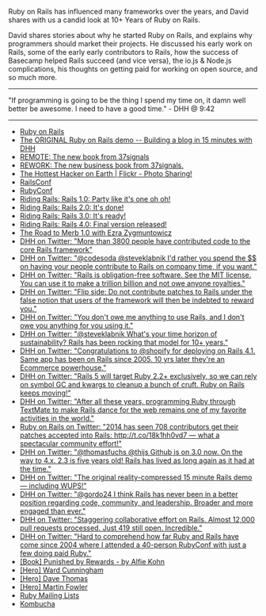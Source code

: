 Ruby on Rails has influenced many frameworks over the years, and David shares with us a candid look at 10+ Years of Ruby on Rails.

David shares stories about why he started Ruby on Rails, and explains why programmers should market their projects. He discussed his early work on Rails, some of the early early contributors to Rails, how the success of Basecamp helped Rails succeed (and vice versa), the io.js & Node.js complications, his thoughts on getting paid for working on open source, and so much more.

---

"If programming is going to be the thing I spend my time on, it damn well better be awesome. I need to have a good time." - DHH @ 9:42

---

* [Ruby on Rails](http://rubyonrails.org/)
* [The ORIGINAL Ruby on Rails demo -- Building a blog in 15 minutes with DHH](https://www.youtube.com/watch?v=Gzj723LkRJY)
* [REMOTE: The new book from 37signals](http://37signals.com/remote/)
* [REWORK: The new business book from 37signals.](http://37signals.com/rework/)
* [The Hottest Hacker on Earth | Flickr - Photo Sharing!](https://www.flickr.com/photos/37s/116420804/)
* [RailsConf](http://railsconf.com/)
* [RubyConf](http://rubyconf.org/)
* [Riding Rails: Rails 1.0: Party like it's one oh oh!](http://weblog.rubyonrails.org/2005/12/13/rails-1-0-party-like-its-one-oh-oh/)
* [Riding Rails: Rails 2.0: It's done!](http://weblog.rubyonrails.org/2007/12/7/rails-2-0-it-s-done/)
* [Riding Rails: Rails 3.0: It's ready!](http://weblog.rubyonrails.org/2010/8/29/rails-3-0-it-s-done/)
* [Riding Rails: Rails 4.0: Final version released!](http://weblog.rubyonrails.org/2013/6/25/Rails-4-0-final/)
* [The Road to Merb 1.0 with Ezra Zygmuntowicz](http://www.infoq.com/news/2008/01/road-to-merb)
* [DHH on Twitter: "More than 3800 people have contributed code to the core Rails framework"](https://twitter.com/dhh/status/568823276274896896)
* [DHH on Twitter: "@codesoda @steveklabnik I'd rather you spend the $$ on having your people contribute to Rails on company time, if you want."](https://twitter.com/dhh/status/563206492661096448)
* [DHH on Twitter: "Rails is obligation-free software. See the MIT license. You can use it to make a trillion billion and not owe anyone royalties."](https://twitter.com/dhh/status/563202278337683457)
* [DHH on Twitter: "Flip side: Do not contribute patches to Rails under the false notion that users of the framework will then be indebted to reward you."](https://twitter.com/dhh/status/563202527668101121)
* [DHH on Twitter: "You don't owe me anything to use Rails, and I don't owe you anything for you using it."](https://twitter.com/dhh/status/563205452238843904)
* [DHH on Twitter: "@steveklabnik What's your time horizon of sustainability? Rails has been rocking that model for 10+ years."](https://twitter.com/dhh/status/563197162012418048)
* [DHH on Twitter: "Congratulations to @shopify for deploying on Rails 4.1\. Same app has been on Rails since 2005\. 10 yrs later they're an Ecommerce powerhouse."](https://twitter.com/dhh/status/553278507045109761)
* [DHH on Twitter: "Rails 5 will target Ruby 2.2+ exclusively, so we can rely on symbol GC and kwargs to cleanup a bunch of cruft. Ruby on Rails keeps moving!"](https://twitter.com/dhh/status/548198789954023424)
* [DHH on Twitter: "After all these years, programming Ruby through TextMate to make Rails dance for the web remains one of my favorite activities in the world."](https://twitter.com/dhh/status/546759382453600256)
* [Ruby on Rails on Twitter: "2014 has seen 708 contributors get their patches accepted into Rails: http://t.co/18k1hh0vd7 — what a spectacular community effort!"](https://twitter.com/rails/status/546086635591311360)
* [DHH on Twitter: "@thomasfuchs @thijs Github is on 3.0 now. On the way to 4.x. 2.3 is five years old! Rails has lived as long again as it had at the time."](https://twitter.com/dhh/status/544058554328813568)
* [DHH on Twitter: "The original reality-compressed 15 minute Rails demo — including WUPS!"](https://twitter.com/dhh/status/545231172968538114)
* [DHH on Twitter: "@gordo24 I think Rails has never been in a better position regarding code, community, and leadership. Broader and more engaged than ever."](https://twitter.com/dhh/status/568853782718746624)
* [DHH on Twitter: "Staggering collaborative effort on Rails. Almost 12,000 pull requests processed. Just 419 still open. Incredible."](https://twitter.com/dhh/status/568823012486717441)
* [DHH on Twitter: "Hard to comprehend how far Ruby and Rails have come since 2004 where I attended a 40-person RubyConf with just a few doing paid Ruby."](https://twitter.com/dhh/status/568823516025511936)
* [[Book] Punished by Rewards - by Alfie Kohn](http://www.alfiekohn.org/punished-rewards/)
* [[Hero] Ward Cunningham](http://c2.com/~ward/)
* [[Hero] Dave Thomas](http://pragdave.me/)
* [[Hero] Martin Fowler](http://martinfowler.com/)
* [Ruby Mailing Lists](https://www.ruby-lang.org/en/community/mailing-lists/)
* [Kombucha](http://en.wikipedia.org/wiki/Kombucha)